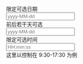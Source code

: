<div class="layui-form">
  <div class="layui-form-item">
    <div class="layui-inline">
      <label class="layui-form-label">限定可选日期</label>
      <div class="layui-input-inline">
        <input type="text" class="layui-input" id="ID-laydate-limit-1" placeholder="yyyy-MM-dd">
      </div>
    </div>
    <div class="layui-inline">
      <label class="layui-form-label">前后若干天可选</label>
      <div class="layui-input-inline">
        <input type="text" class="layui-input" id="ID-laydate-limit-2" placeholder="yyyy-MM-dd">
      </div>
    </div>
    <div class="layui-inline">
      <label class="layui-form-label">限定可选时间</label>
      <div class="layui-input-inline">
        <input type="text" class="layui-input" id="ID-laydate-limit-3" placeholder="HH:mm:ss">
      </div>
      <div class="layui-form-mid layui-word-aux">
        这里以控制在 9:30-17:30 为例
      </div>
    </div>
  </div>
</div>

<script>
layui.use(function(){
  var laydate = layui.laydate;

  // 限定可选日期
  var ins22 = laydate.render({
    elem: '#ID-laydate-limit-1',
    min: '2016-10-14',
    max: '2080-10-14',
    ready: function(){
      ins22.hint('日期可选值设定在 <br> 2016-10-14 到 2080-10-14');
    }
  });
  
  // 前后若干天可选，这里以前后 7 天为例
  laydate.render({
    elem: '#ID-laydate-limit-2',
    min: -7,
    max: 7
  });
  
  // 限定可选时间
  laydate.render({
    elem: '#ID-laydate-limit-3',
    type: 'time',
    min: '09:30:00',
    max: '17:30:00',
    btns: ['clear', 'confirm']
  });
});
</script>